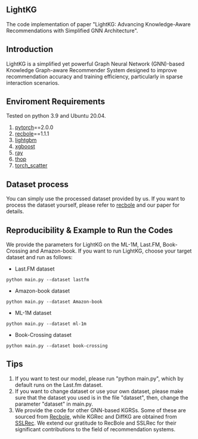 ## LightKG
The code implementation of paper "LightKG: Advancing Knowledge-Aware Recommendations with Simplified GNN Architecture".

## Introduction
LightKG is a simplified yet powerful Graph Neural Network (GNN)-based Knowledge Graph-aware Recommender System designed to improve recommendation accuracy and training efficiency, particularly in sparse interaction scenarios.

## Enviroment Requirements
Tested on python 3.9 and Ubuntu 20.04.
1. [pytorch](https://pytorch.org/)==2.0.0
2. [recbole](https://recbole.io/)==1.1.1
3. [lightgbm](https://github.com/microsoft/LightGBM/tree/master/python-package)
4. [xgboost](https://github.com/dmlc/xgboost)
5. [ray](https://www.ray.io/)
6. [thop](https://github.com/Lyken17/pytorch-OpCounter)
7. [torch_scatter](https://github.com/rusty1s/pytorch_scatter/tree/master)

## Dataset process
You can simply use the processed dataset provided by us. If you want to process the dataset yourself, please refer to [recbole](https://recbole.io/) and our paper for details.

## Reproducibility & Example to Run the Codes
 We provide the parameters for LightKG on the ML-1M, Last.FM, Book-Crossing and Amazon-book. If you want to run LightKG, choose your target dataset and run as follows:
* Last.FM dataset
```
python main.py --dataset lastfm
```

* Amazon-book dataset
```
python main.py --dataset Amazon-book
```

* ML-1M dataset
```
python main.py --dataset ml-1m
```

* Book-Crossing dataset
```
python main.py --dataset book-crossing
```

## Tips
1. If you want to test our model, please run "python main.py", which by default runs on the Last.fm dataset.
2. If you want to change dataset or use your own dataset, please make sure that the dataset you used is in the file "dataset", then, change the parameter "dataset" in main.py.
3. We provide the code for other GNN-based KGRSs. Some of these are sourced from [Recbole](https://recbole.io/cn/index.html), while KGRec and DiffKG are obtained from [SSLRec](https://github.com/HKUDS/SSLRec). We extend our gratitude to RecBole and SSLRec for their significant contributions to the field of recommendation systems.

